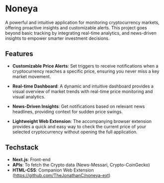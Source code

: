 # Noneya

A powerful and intuitive application for monitoring cryptocurrency markets, offering proactive insights and customizable alerts. This project goes beyond basic tracking by integrating real-time analytics, and news-driven insights to empower smarter investment decisions.

## Features

* **Customizable Price Alerts**: Set triggers to receive notifications when a cryptocurrency reaches a specific price, ensuring you never miss a key market movement.

* **Real-time Dashboard**: A dynamic and intuitive dashboard provides a visual overview of market trends with real-time price monitoring and visual analytics.

* **News-Driven Insights**: Get notifications based on relevant news headlines, providing context for sudden price swings.

* **Lightweight Web Extension**: The accompanying browser extension provides a quick and easy way to check the current price of your selected cryptocurrency without opening the full application.

## Techstack

* **Next.js**: Front-end 
* **APIs**: To fetch the Crypto data (News-Messari, Crypto-CoinGecko)
* **HTML-CSS**: Companion Web Extension (https://github.com/TheJonathanC/noneya-ext)

